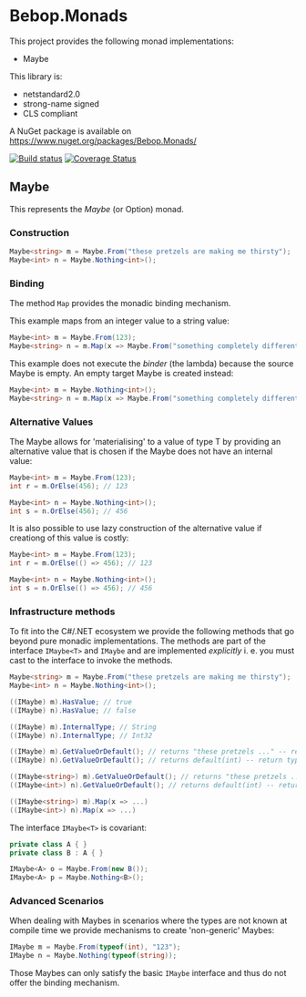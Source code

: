 # Bebop.Monads

This project provides the following monad implementations:
* Maybe

This library is:
* netstandard2.0
* strong-name signed
* CLS compliant

A NuGet package is available on https://www.nuget.org/packages/Bebop.Monads/

[![Build status](https://ci.appveyor.com/api/projects/status/5ygm0nc2uggl5adq/branch/master?svg=true)](https://ci.appveyor.com/project/cptjazz/bebop-monads/branch/master) [![Coverage Status](https://coveralls.io/repos/github/cptjazz/Bebop.Monads/badge.svg)](https://coveralls.io/github/cptjazz/Bebop.Monads)

## Maybe

This represents the _Maybe_ (or Option) monad.

### Construction

```C#
Maybe<string> m = Maybe.From("these pretzels are making me thirsty");
Maybe<int> n = Maybe.Nothing<int>(); 
```

### Binding
The method `Map` provides the monadic binding mechanism.

This example maps from an integer value to a string value:

```C#
Maybe<int> m = Maybe.From(123);
Maybe<string> n = m.Map(x => Maybe.From("something completely different")); // n represents the string
```

This example does not execute the _binder_ (the lambda) because the source Maybe is empty. An empty target Maybe is created instead:

```C#
Maybe<int> m = Maybe.Nothing<int>();
Maybe<string> n = m.Map(x => Maybe.From("something completely different")); // n is Nothing
```

### Alternative Values
The Maybe allows for 'materialising' to a value of type T by providing an alternative value that is chosen if the Maybe does not have an internal value:

```C#
Maybe<int> m = Maybe.From(123);
int r = m.OrElse(456); // 123

Maybe<int> n = Maybe.Nothing<int>();
int s = n.OrElse(456); // 456
```

It is also possible to use lazy construction of the alternative value if creationg of this value is costly:
```C#
Maybe<int> m = Maybe.From(123);
int r = m.OrElse(() => 456); // 123

Maybe<int> n = Maybe.Nothing<int>();
int s = n.OrElse(() => 456); // 456
```

### Infrastructure methods
To fit into the C#/.NET ecosystem we provide the following methods that go beyond pure monadic implementations. 
The methods are part of the interface `IMaybe<T>` and `IMaybe` and are implemented _explicitly_ i. e. you must cast to the interface to invoke the methods.

```C#
Maybe<string> m = Maybe.From("these pretzels are making me thirsty");
Maybe<int> n = Maybe.Nothing<int>(); 

((IMaybe) m).HasValue; // true
((IMaybe) n).HasValue; // false

((IMaybe) m).InternalType; // String
((IMaybe) n).InternalType; // Int32

((IMaybe) m).GetValueOrDefault(); // returns "these pretzels ..." -- return type is Object
((IMaybe) n).GetValueOrDefault(); // returns default(int) -- return type is Object

((IMaybe<string>) m).GetValueOrDefault(); // returns "these pretzels ..." -- return type is T
((IMaybe<int>) n).GetValueOrDefault(); // returns default(int) -- return type is T

((IMaybe<string>) m).Map(x => ...)
((IMaybe<int>) n).Map(x => ...)
```

The interface `IMaybe<T>` is covariant:

```C#
private class A { }
private class B : A { }

IMaybe<A> o = Maybe.From(new B());
IMaybe<A> p = Maybe.Nothing<B>();
```

### Advanced Scenarios
When dealing with Maybes in scenarios where the types are not known at compile time we provide mechanisms to create 'non-generic' Maybes:

```C#
IMaybe m = Maybe.From(typeof(int), "123");
IMaybe n = Maybe.Nothing(typeof(string));
```
Those Maybes can only satisfy the basic `IMaybe` interface and thus do not offer the binding mechanism.
